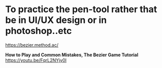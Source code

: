 # To practice the pen-tool rather that be in UI/UX design or in photoshop..etc
https://bezier.method.ac/

**How to Play and Common Mistakes, The Bezier Game Tutorial**
https://youtu.be/FqrL2NYjy0I
